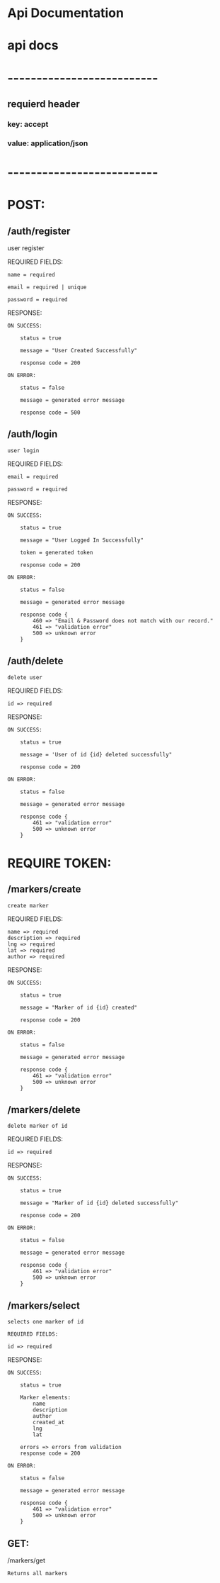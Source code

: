
# Api Documentation

# api docs


# --------------------------

## requierd header
### key: accept
### value: application/json

# --------------------------


# POST:

## /auth/register

user register

REQUIRED FIELDS:

    name = required
  
    email = required | unique
 
    password = required

RESPONSE:

    ON SUCCESS:
  
        status = true
  
        message = "User Created Successfully"
  
        response code = 200
  
    ON ERROR:
 
        status = false

        message = generated error message

        response code = 500


## /auth/login

    user login

REQUIRED FIELDS:

    email = required
 
    password = required

RESPONSE:

    ON SUCCESS:
  
        status = true
  
        message = "User Logged In Successfully"

        token = generated token
  
        response code = 200
  
    ON ERROR:
 
        status = false

        message = generated error message

        response code {
            460 => "Email & Password does not match with our record."
            461 => "validation error"
            500 => unknown error
        } 

## /auth/delete

    delete user

REQUIRED FIELDS:

    id => required

RESPONSE:

    ON SUCCESS:
  
        status = true
  
        message = 'User of id {id} deleted successfully"
  
        response code = 200
  
    ON ERROR:
 
        status = false

        message = generated error message

        response code {
            461 => "validation error"
            500 => unknown error
        } 

# REQUIRE TOKEN:

## /markers/create

    create marker

REQUIRED FIELDS:

    name => required
    description => required
    lng => required
    lat => required
    author => required

RESPONSE:

    ON SUCCESS:
  
        status = true
  
        message = "Marker of id {id} created"

        response code = 200
  
    ON ERROR:
 
        status = false

        message = generated error message

        response code {
            461 => "validation error"
            500 => unknown error
        } 



## /markers/delete

    delete marker of id

REQUIRED FIELDS:

    id => required

RESPONSE:

    ON SUCCESS:
  
        status = true
  
        message = "Marker of id {id} deleted successfully"

        response code = 200
  
    ON ERROR:
 
        status = false

        message = generated error message

        response code {
            461 => "validation error"
            500 => unknown error
        } 

## /markers/select

    selects one marker of id

    REQUIRED FIELDS:
  
    id => required

RESPONSE:

    ON SUCCESS:
  
        status = true

        Marker elements:
            name
            description
            author
            created_at
            lng
            lat
        
        errors => errors from validation
        response code = 200
  
    ON ERROR:
 
        status = false

        message = generated error message

        response code {
            461 => "validation error"
            500 => unknown error
        } 
## GET:
/markers/get

    Returns all markers



